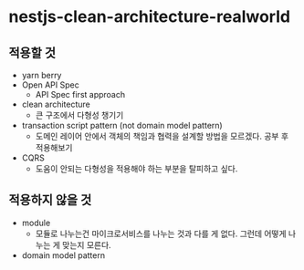# nestjs-clean-architecture-realworld

## 적용할 것
- yarn berry
- Open API Spec
  - API Spec first approach
- clean architecture
  - 큰 구조에서 다형성 챙기기
- transaction script pattern (not domain model pattern)
  - 도메인 레이어 안에서 객체의 책임과 협력을 설계할 방법을 모르겠다. 공부 후 적용해보기
- CQRS
  - 도움이 안되는 다형성을 적용해야 하는 부분을 탈피하고 싶다.

## 적용하지 않을 것
- module
  - 모듈로 나누는건 마이크로서비스를 나누는 것과 다를 게 없다. 그런데 어떻게 나누는 게 맞는지 모른다.
- domain model pattern
